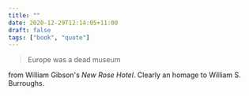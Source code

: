 ```yaml
---
title: ""
date: 2020-12-29T12:14:05+11:00
draft: false
tags: ["book", "quote"]
---
```

>Europe was a dead museum

from William Gibson's _New Rose Hotel_. Clearly an homage to William S. Burroughs.
